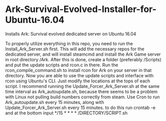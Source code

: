 # Ark-Survival-Evolved-Installer-for-Ubuntu-16.04
Installs Ark: Survival evolved dedicated server on Ubuntu 16.04

To properly utilize everything in this repo, you need to run the Install_Ark_Server.sh first. This will add the necessary repos for the dedicated server, and will install steamcmd and install the Ark Game server in root directory /Ark. 
After this is done, create a folder (preferably /Scripts) and put the update scripts and rcon.c in there. 
Run the rcon_compile_command.sh to install rcon for Ark on your server in that directory. 
Now you are able to use the update scripts and interface with rcon using Ubuntu's CLI. 
Just modify the locations at the tops of each script. 
I recommend running the Update_Forcer_Ark_Server.sh at the same time interval as Ark_autoupdate.sh, because there seems to be a problem with Linux not pulling build numbers correctly from steam. 
Use Cron to run Ark_autoupdate.sh every 15 minutes, along with Update_Forcer_Ark_Server.sh every 15 minutes. to do this run crontab -e and at the bottom input */15 * * * * /DIRECTORY/SCRIPT.sh
